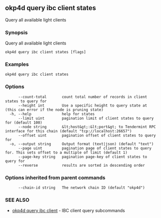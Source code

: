 ## okp4d query ibc client states

Query all available light clients

### Synopsis

Query all available light clients

```
okp4d query ibc client states [flags]
```

### Examples

```
okp4d query ibc client states
```

### Options

```
      --count-total       count total number of records in client states to query for
      --height int        Use a specific height to query state at (this can error if the node is pruning state)
  -h, --help              help for states
      --limit uint        pagination limit of client states to query for (default 100)
      --node string       &lt;host&gt;:&lt;port&gt; to Tendermint RPC interface for this chain (default "tcp://localhost:26657")
      --offset uint       pagination offset of client states to query for
  -o, --output string     Output format (text|json) (default "text")
      --page uint         pagination page of client states to query for. This sets offset to a multiple of limit (default 1)
      --page-key string   pagination page-key of client states to query for
      --reverse           results are sorted in descending order
```

### Options inherited from parent commands

```
      --chain-id string   The network chain ID (default "okp4d")
```

### SEE ALSO

* [okp4d query ibc client](okp4d_query_ibc_client.md)	 - IBC client query subcommands
